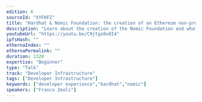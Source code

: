 ```yaml
---
edition: 6
sourceId: "XYFHFZ"
title: "Hardhat & Nomic Foundation: the creation of an Ethereum non-profit"
description: "Learn about the creation of the Nomic Foundation and what's coming next from the creators of Hardhat."
youtubeUrl: "https://youtu.be/C9jtgs0vOI4"
ipfsHash: ""
ethernaIndex: ""
ethernaPermalink: ""
duration: 1320
expertise: "Beginner"
type: "Talk"
track: "Developer Infrastructure"
tags: ["Developer Infrastructure"]
keywords: ["developer experience","hardhat","nomic"]
speakers: ["Franco Zeoli"]
---
```


